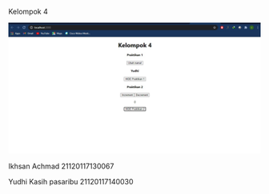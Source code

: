 Kelompok 4

<p><img src="Tugas modul3.jpg"></p>
<p>Ikhsan Achmad 21120117130067</>
<p>Yudhi Kasih pasaribu 21120117140030</p>
